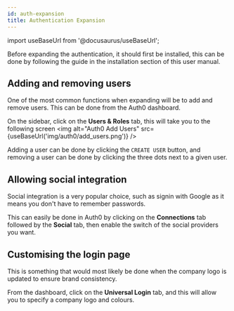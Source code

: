 ```yaml
---
id: auth-expansion
title: Authentication Expansion
---
```

import useBaseUrl from '@docusaurus/useBaseUrl';

Before expanding the authentication, it should first be installed, this can be done by following the guide
in the installation section of this user manual.

## Adding and removing users
One of the most common functions when expanding will be to add and remove users. This can be done from the Auth0 dashboard.

On the sidebar, click on the **Users & Roles** tab, this will take you to the following screen
<img alt="Auth0 Add Users" src={useBaseUrl('img/auth0/add_users.png')} />

Adding a user can be done by clicking the `CREATE USER` button, and removing a user can be done by clicking the 
three dots next to a given user.

## Allowing social integration
Social integration is a very popular choice, such as signin with Google as it means you don't have to remember passwords.

This can easily be done in Auth0 by clicking on the **Connections** tab followed by the **Social** tab, then enable the switch of the social providers you want.

## Customising the login page
This is something that would most likely be done when the company logo is updated to ensure brand consistency.

From the dashboard, click on the **Universal Login** tab, and this will allow you to specify a company logo and colours.

